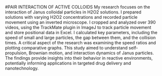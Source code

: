 #PAIR INTERACTION OF ACTIVE COLLOIDS
My research focuses on the interaction of Janus colloidal particles in H2O2 solutions. I prepared solutions with varying H2O2 concentrations and recorded particle movement using an inverted microscope. I cropped and analyzed over 390 videos, using the TrackMate plugin in ImageJ to track particle movement and store positional data in Excel. I calculated key parameters, including the speed of small and large particles, the gap between them, and the collision times. A critical aspect of the research was examining the speed ratios and plotting comparative graphs. This study aimed to understand self-propulsion, Brownian motion, and interaction dynamics of Janus particles. The findings provide insights into their behavior in reactive environments, potentially informing applications in targeted drug delivery and nanotechnology.
